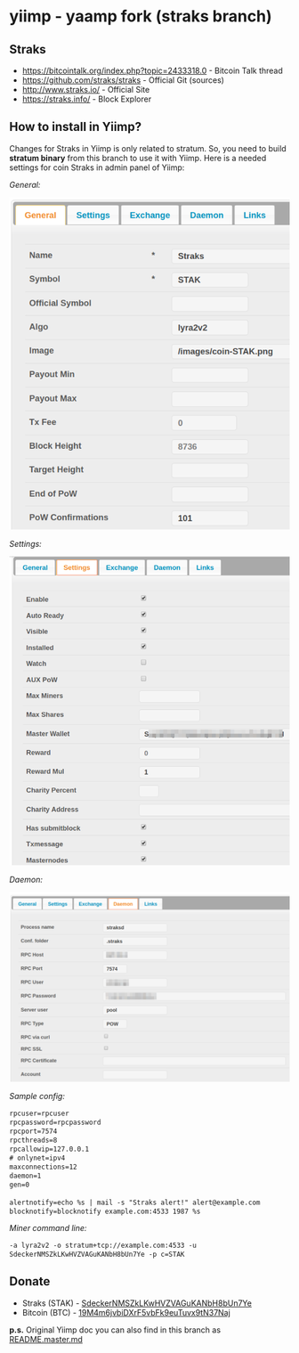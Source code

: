 # yiimp - yaamp fork (straks branch)



## Straks

- https://bitcointalk.org/index.php?topic=2433318.0 - Bitcoin Talk thread
- https://github.com/straks/straks - Official Git (sources)
- http://www.straks.io/ - Official Site
- https://straks.info/ - Block Explorer

## How to install in Yiimp?

Changes for Straks in Yiimp is only related to stratum. So, you need to build **stratum binary** from this branch to use it with Yiimp. Here is a needed settings for coin Straks in admin panel of Yiimp:

*General:*

![](./images/kzKT6ueAMI.png) 

*Settings:*

![](./images/dLb6pXnfiw.png) 

*Daemon:*

![](./images/FLHBuQ7nO0.png) 

*Sample config:*


	rpcuser=rpcuser
	rpcpassword=rpcpassword
	rpcport=7574
	rpcthreads=8
	rpcallowip=127.0.0.1
	# onlynet=ipv4
	maxconnections=12
	daemon=1
	gen=0
	
	alertnotify=echo %s | mail -s "Straks alert!" alert@example.com
	blocknotify=blocknotify example.com:4533 1987 %s
	

*Miner command line:*


	-a lyra2v2 -o stratum+tcp://example.com:4533 -u SdeckerNMSZkLKwHVZVAGuKANbH8bUn7Ye -p c=STAK 
	

## Donate

- Straks (STAK) - [SdeckerNMSZkLKwHVZVAGuKANbH8bUn7Ye](https://straks.info/address/SdeckerNMSZkLKwHVZVAGuKANbH8bUn7Ye) 
- Bitcoin (BTC) - [19M4m6jvbiDXrF5vbFk9euTuvx9tN37Naj](https://blockchain.info/address/19M4m6jvbiDXrF5vbFk9euTuvx9tN37Naj) 

**p.s.** Original Yiimp doc you can also find in this branch as [README.master.md](./README.master.md)
